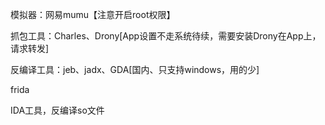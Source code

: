 模拟器：网易mumu【注意开启root权限】

抓包工具：Charles、Drony[App设置不走系统待续，需要安装Drony在App上，请求转发]

反编译工具：jeb、jadx、GDA[国内、只支持windows，用的少]

frida

IDA工具，反编译so文件